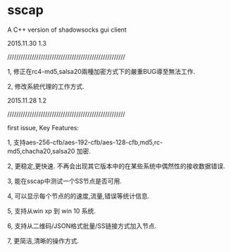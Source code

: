 # sscap
A C++ version of shadowsocks gui client

2015.11.30 1.3

/////////////////////////////////////////////////////

1, 修正在rc4-md5,salsa20兩種加密方式下的嚴重BUG導至無法工作.

2, 修改系統代理的工作方式.


2015.11.28 1.2

/////////////////////////////////////////////////////

first issue, Key Features:

1, 支持aes-256-cfb/aes-192-cfb/aes-128-cfb,md5,rc-md5,chacha20,salsa20 加密.

2, 更稳定,更快速. 不再会出现其它版本中的在某些系统中偶然性的接收数据错误.

3, 能在sscap中测试一个SS节点是否可用.

4, 可以显示每个节点的的速度,流量,错误等统计信息.

5, 支持从win xp 到 win 10 系统.

6, 支持从二维码/JSON格式批量/SS链接方式加入节点.

7, 更简洁,清晰的操作方式.
